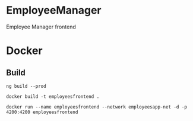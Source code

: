 # EmployeeManager

Employee Manager frontend

# Docker
## Build
`ng build --prod`

`docker build -t employeesfrontend .`

`docker run --name employeesfrontend --network employeesapp-net -d -p 4200:4200 employeesfrontend`